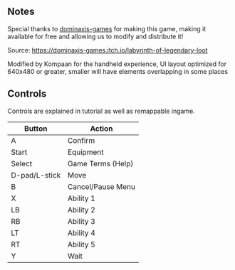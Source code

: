 ## Notes

Special thanks to [dominaxis-games](https://itch.io/profile/dominaxis-games) for making this game, making it available for free and allowing us to modify and distribute it!

Source: https://dominaxis-games.itch.io/labyrinth-of-legendary-loot

Modified by Kompaan for the handheld experience, 
UI layout optimized for 640x480 or greater, smaller will have elements overlapping in some places

## Controls

Controls are explained in tutorial as well as remappable ingame.

| Button | Action |
|--|--| 
|A|Confirm|
|Start|Equipment|
|Select|Game Terms (Help)|
|D-pad/L-stick|Move|
|B|Cancel/Pause Menu|
|X|Ability 1|
|LB|Ability 2|
|RB|Ability 3|
|LT|Ability 4|
|RT|Ability 5|
|Y|Wait|

